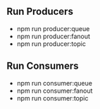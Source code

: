 
## Run Producers
- npm run producer:queue
- npm run producer:fanout
- npm run producer:topic

## Run Consumers
- npm run consumer:queue
- npm run consumer:fanout
- npm run consumer:topic
